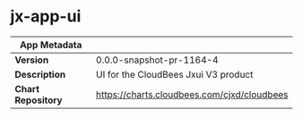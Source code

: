 # jx-app-ui

|App Metadata||
|---|---|
| **Version** | 0.0.0-snapshot-pr-1164-4 |
| **Description** | UI for the CloudBees Jxui V3 product |
| **Chart Repository** | https://charts.cloudbees.com/cjxd/cloudbees |
